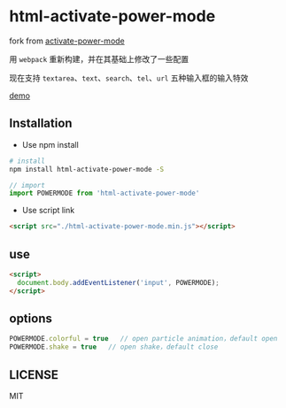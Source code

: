 # html-activate-power-mode

fork from [activate-power-mode](https://github.com/disjukr/activate-power-mode)

用 `webpack` 重新构建，并在其基础上修改了一些配置

现在支持 `textarea`、`text`、`search`、`tel`、`url` 五种输入框的输入特效

[demo](http://stsky.cn/demo/htmlActivatePowerMode/)

## Installation

- Use npm install
```bash
# install
npm install html-activate-power-mode -S
```

```js
// import
import POWERMODE from 'html-activate-power-mode'
```

- Use script link
```html
<script src="./html-activate-power-mode.min.js"></script>
```

## use
```html
<script>
  document.body.addEventListener('input', POWERMODE);
</script>
```

## options
```js
POWERMODE.colorful = true   // open particle animation，default open
POWERMODE.shake = true   // open shake，default close
```

## LICENSE
MIT
